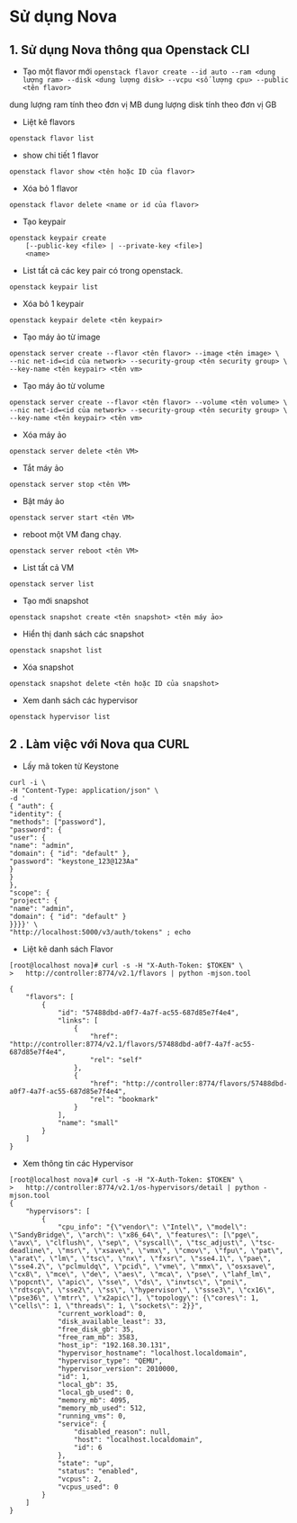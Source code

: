 
# Sử dụng Nova

##  1. Sử dụng Nova thông qua Openstack CLI

- Tạo một flavor mới
`openstack flavor create --id auto --ram <dung lượng ram> --disk <dung lượng disk> --vcpu <số lượng cpu> --public <tên flavor>`

dung lượng ram tính theo đơn vị MB dung lượng disk tính theo đơn vị GB

-   Liệt kê flavors

`openstack flavor list`

-   show chi tiết 1 flavor

`openstack flavor show <tên hoặc ID của flavor>`

-   Xóa bỏ 1 flavor

`openstack flavor delete <name or id của flavor>`

-   Tạo keypair
```
openstack keypair create
    [--public-key <file> | --private-key <file>]
    <name>
```
-   List tất cả các key pair có trong openstack.

`openstack keypair list`

-   Xóa bỏ 1 keypair

`openstack keypair delete <tên keypair>`

-   Tạo máy ảo từ image
```
openstack server create --flavor <tên flavor> --image <tên image> \
--nic net-id=<id của network> --security-group <tên security group> \
--key-name <tên keypair> <tên vm>
```
-   Tạo máy ảo từ volume
```
openstack server create --flavor <tên flavor> --volume <tên volume> \
--nic net-id=<id của network> --security-group <tên security group> \
--key-name <tên keypair> <tên vm>
```
-   Xóa máy ảo

`openstack server delete <tên VM>`

-   Tắt máy ảo

`openstack server stop <tên VM>`

-   Bật máy ảo

`openstack server start <tên VM>`

-   reboot một VM đang chạy.

`openstack server reboot <tên VM>`

-   List tất cả VM

`openstack server list`

-   Tạo mới snapshot

`openstack snapshot create <tên snapshot> <tên máy ảo>`

-   Hiển thị danh sách các snapshot

`openstack snapshot list`

-   Xóa snapshot

`openstack snapshot delete <tên hoặc ID của snapshot>`

-   Xem danh sách các hypervisor

`openstack hypervisor list`


## 2 . Làm việc với Nova qua CURL 

- Lấy mã token từ Keystone
```
curl -i \
-H "Content-Type: application/json" \
-d '
{ "auth": {
"identity": {
"methods": ["password"],
"password": {
"user": {
"name": "admin",
"domain": { "id": "default" },
"password": "keystone_123@123Aa"
}
}
},
"scope": {
"project": {
"name": "admin",
"domain": { "id": "default" }
}}}}' \
"http://localhost:5000/v3/auth/tokens" ; echo
```

-  Liệt kê danh sách Flavor
```
[root@localhost nova]# curl -s -H "X-Auth-Token: $TOKEN" \
>   http://controller:8774/v2.1/flavors | python -mjson.tool

{
    "flavors": [
        {
            "id": "57488dbd-a0f7-4a7f-ac55-687d85e7f4e4",
            "links": [
                {
                    "href": "http://controller:8774/v2.1/flavors/57488dbd-a0f7-4a7f-ac55-687d85e7f4e4",
                    "rel": "self"
                },
                {
                    "href": "http://controller:8774/flavors/57488dbd-a0f7-4a7f-ac55-687d85e7f4e4",
                    "rel": "bookmark"
                }
            ],
            "name": "small"
        }
    ]
}
```

- Xem thông tin các Hypervisor
```
[root@localhost nova]# curl -s -H "X-Auth-Token: $TOKEN" \
>   http://controller:8774/v2.1/os-hypervisors/detail | python -mjson.tool
{
    "hypervisors": [
        {
            "cpu_info": "{\"vendor\": \"Intel\", \"model\": \"SandyBridge\", \"arch\": \"x86_64\", \"features\": [\"pge\", \"avx\", \"clflush\", \"sep\", \"syscall\", \"tsc_adjust\", \"tsc-deadline\", \"msr\", \"xsave\", \"vmx\", \"cmov\", \"fpu\", \"pat\", \"arat\", \"lm\", \"tsc\", \"nx\", \"fxsr\", \"sse4.1\", \"pae\", \"sse4.2\", \"pclmuldq\", \"pcid\", \"vme\", \"mmx\", \"osxsave\", \"cx8\", \"mce\", \"de\", \"aes\", \"mca\", \"pse\", \"lahf_lm\", \"popcnt\", \"apic\", \"sse\", \"ds\", \"invtsc\", \"pni\", \"rdtscp\", \"sse2\", \"ss\", \"hypervisor\", \"ssse3\", \"cx16\", \"pse36\", \"mtrr\", \"x2apic\"], \"topology\": {\"cores\": 1, \"cells\": 1, \"threads\": 1, \"sockets\": 2}}",
            "current_workload": 0,
            "disk_available_least": 33,
            "free_disk_gb": 35,
            "free_ram_mb": 3583,
            "host_ip": "192.168.30.131",
            "hypervisor_hostname": "localhost.localdomain",
            "hypervisor_type": "QEMU",
            "hypervisor_version": 2010000,
            "id": 1,
            "local_gb": 35,
            "local_gb_used": 0,
            "memory_mb": 4095,
            "memory_mb_used": 512,
            "running_vms": 0,
            "service": {
                "disabled_reason": null,
                "host": "localhost.localdomain",
                "id": 6
            },
            "state": "up",
            "status": "enabled",
            "vcpus": 2,
            "vcpus_used": 0
        }
    ]
}
```
